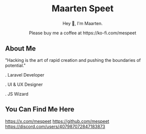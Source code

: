 
<h1 align="center">Maarten Speet</h1>

###

<p align="center">Hey 👋, I'm Maarten.</p>

<p align="center">Please buy me a coffee at https://ko-fi.com/mespeet</p>

###

<h2 align="left">About Me</h2>
"Hacking is the art of rapid creation and pushing the boundaries of potential."

<p>. Laravel Developer</p>
<p>. UI & UX Designer</p>
<p>. JS Wizard</p>


###

<h2 align="left">You Can Find Me Here</h2>

https://x.com/mespeet
https://github.com/mespeet
https://discord.com/users/407987072847183873
